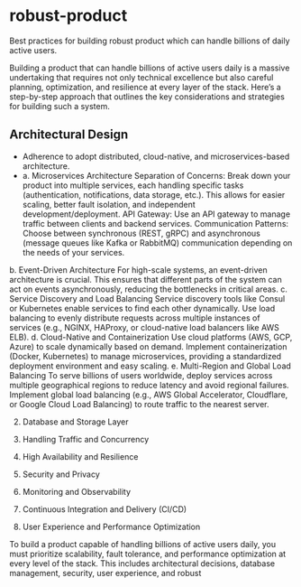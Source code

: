 # robust-product
Best practices for building robust product which can handle billions of daily active users.

Building a product that can handle billions of active users daily is a massive undertaking that requires not only technical excellence but also careful planning, optimization, and resilience at every layer of the stack. Here’s a step-by-step approach that outlines the key considerations and strategies for building such a system.

## Architectural Design
- Adherence to adopt distributed, cloud-native, and microservices-based architecture.
- a. Microservices Architecture
Separation of Concerns: Break down your product into multiple services, each handling specific tasks (authentication, notifications, data storage, etc.). This allows for easier scaling, better fault isolation, and independent development/deployment.
API Gateway: Use an API gateway to manage traffic between clients and backend services.
Communication Patterns: Choose between synchronous (REST, gRPC) and asynchronous (message queues like Kafka or RabbitMQ) communication depending on the needs of your services.

b. Event-Driven Architecture
For high-scale systems, an event-driven architecture is crucial. This ensures that different parts of the system can act on events asynchronously, reducing the bottlenecks in critical areas.
c. Service Discovery and Load Balancing
Service discovery tools like Consul or Kubernetes enable services to find each other dynamically.
Use load balancing to evenly distribute requests across multiple instances of services (e.g., NGINX, HAProxy, or cloud-native load balancers like AWS ELB).
d. Cloud-Native and Containerization
Use cloud platforms (AWS, GCP, Azure) to scale dynamically based on demand.
Implement containerization (Docker, Kubernetes) to manage microservices, providing a standardized deployment environment and easy scaling.
e. Multi-Region and Global Load Balancing
To serve billions of users worldwide, deploy services across multiple geographical regions to reduce latency and avoid regional failures.
Implement global load balancing (e.g., AWS Global Accelerator, Cloudflare, or Google Cloud Load Balancing) to route traffic to the nearest server.


2. Database and Storage Layer

3. Handling Traffic and Concurrency

4. High Availability and Resilience
5. Security and Privacy
6. Monitoring and Observability
7. Continuous Integration and Delivery (CI/CD)
8. User Experience and Performance Optimization

To build a product capable of handling billions of active users daily, you must prioritize scalability, fault tolerance, and performance optimization at every level of the stack. This includes architectural decisions, database management, security, user experience, and robust
